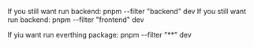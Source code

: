 If you still want run backend: pnpm --filter "backend" dev
If you still want run backend: pnpm --filter "frontend" dev

If yiu want run everthing package: pnpm --filter "\*\*" dev
